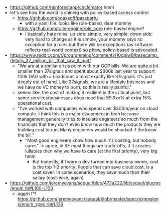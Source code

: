 - https://github.com/rainforestapp/circlemator hmm
- let's see how the world is shining with policy-based access control
	- https://github.com/coaxsoft/passpartu
		- with a yaml file. looks like role-based, dear mommy
	- https://github.com/rails-engine/role_core role-based engine?
		- I basically hate roles; up side: simple, very simple; down side: very hard to change as it is simple, your mommy says no exception for a roles but there will be exceptions (as software reflects real-world context) so phew, policy-based is advocated.
- https://www.reddit.com/r/programming/comments/10dpiw9/basecamp_details_32_million_bill_that_saw_it_quit/
	- "We are at a similar crisis point with our GCP bills. We are quite a bit smaller than 37signals and spent about $600k last year to support 100k DAU with a headcount almost exactly like 37signals. It's just deeply out of hand. Like 37signals, we are a lifestyle business and we have no VC money to burn, so this is really painful."
	- seems like, the cost of making it resilient is the critical point, but some services/businesses does need that 99.9xx% at extra 15% operational cost.
	- "I’ve worked with companies who spend over $300m/year on cloud compute. I think this is a major disconnect in tech because management generally tries to insulate engineers so much from the financials that they don’t even know how much the products they are building cost to run. Many engineers would be shocked if the knew the bill."
		- "Most good engineers know how much it's costing, but nobody cares" -> agree, in SE most things are trade-offs, if it creates lullabies then why we have to care (at the first priority), very big hmm
			- But honestly, if I were a dev turned into business owner, cost is the top 1-2 priority. People that can save cloud cost, is a cost saver. In some scenarios, they save much than their salary (cost-wise, again)
- https://github.com/jeremyevans/sequel/blob/473a222/lib/sequel/plugins/enum.rb#L100-L103
	- aggrh f*! https://github.com/jeremyevans/sequel/blob/master/spec/extensions/enum_spec.rb#L136 